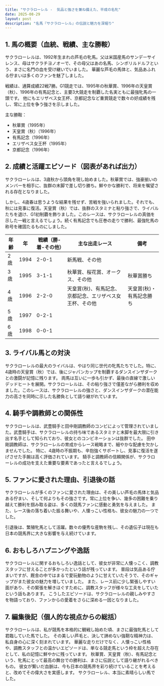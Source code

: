 ```yaml
---
title: "サクラローレル -  気品と強さを兼ね備えた、平成の名牝"
date: 2025-08-29
layout: post
description: "名馬『サクラローレル』の伝説と魅力を深堀り"
---
```


## 1. 馬の概要（血統、戦績、主な勝鞍）

サクラローレルは、1992年生まれの芦毛の牝馬。父は米国産馬のサンデーサイレンス、母はサクラチヨノオーで、その母父はあの名馬、シンボリルドルフという、まさに名門の血を受け継いでいました。  華麗な芦毛の馬体と、気品あふれる佇まいは多くのファンを魅了しました。

戦績は、通算成績22戦7勝。G1競走では、1995年の秋華賞、1996年の天皇賞（秋）、1996年の有馬記念と、主要3大競走を制覇した名実ともに最強牝馬の一頭です。  他にもエリザベス女王杯、京都記念など重賞競走で数々の好成績を残し、常に上位を争う強さを示しました。

主な勝鞍：

* 秋華賞（1995年）
* 天皇賞（秋）（1996年）
* 有馬記念（1996年）
* エリザベス女王杯（1995年）
* 京都記念（1996年）


## 2. 成績と活躍エピソード（図表があれば出力）

サクラローレルは、3歳秋から頭角を現し始めました。秋華賞では、強豪揃いのメンバーを相手に、抜群の末脚で差し切り勝ち。鮮やかな勝利で、将来を嘱望される存在となりました。

しかし、4歳春は思うような結果を残せず、苦戦を強いられました。それでも、秋には見事に復活。天皇賞（秋）では、抜群のスタミナと粘り強さで、ライバルたちを退け、G1初制覇を飾りました。このレースは、サクラローレルの真価を示した一戦と言えるでしょう。続く有馬記念でも圧巻の走りで勝利、最強牝馬の称号を確固たるものにしました。


| 年齢 | 年 | 戦績（勝-着-その他） | 主な出走レース | 備考 |
|---|---|---|---|---|
| 2歳 | 1994 | 2-0-1 | 新馬戦、その他 |  |
| 3歳 | 1995 | 3-1-1 | 秋華賞、桜花賞、オークス、その他 | 秋華賞勝ち |
| 4歳 | 1996 | 2-2-0 | 天皇賞(秋)、有馬記念、京都記念、エリザベス女王杯、その他 | 天皇賞(秋)・有馬記念勝ち |
| 5歳 | 1997 | 0-2-1 |  |  |
| 6歳 | 1998 | 0-0-1 |  |  |


## 3. ライバル馬との対決

サクラローレルの最大のライバルは、やはり同じ世代の牝馬たちでした。特に、4歳時の天皇賞（秋）では、後にジャパンカップを制覇するダンスインザダークとの激闘が記憶に残ります。  両馬は互いに一歩も引かず、最後の直線で激しいデッドヒートを展開。サクラローレルは、その粘り強さで僅差ながら勝利を収めました。このレースは、サクラローレルの強さと、ダンスインザダークの潜在能力の高さを同時に示した名勝負として語り継がれています。


## 4. 騎手や調教師との関係性

サクラローレルは、武豊騎手と田中剛調教師のコンビによって管理されていました。武豊騎手は、サクラローレルの持ち味であるスタミナと末脚を最大限に引き出す名手として知られており、彼女とのコンビネーションは抜群でした。  田中剛調教師は、サクラローレルの育成からレース戦略まで、細やかな配慮を欠かしませんでした。  特に、4歳時の不振期も、辛抱強くサポートし、見事に復活を遂げさせた手腕は高く評価されています。  騎手と調教師の信頼関係が、サクラローレルの成功を支えた重要な要素であったと言えるでしょう。


## 5. ファンに愛された理由、引退後の話

サクラローレルが多くのファンに愛された理由は、その美しい芦毛の馬体と気品ある佇まい、そして何よりもその強さです。常に上位を争い、幾多の困難を乗り越えて勝利を掴み取る姿は、多くの競馬ファンに感動と勇気を与えました。  また、レース後の落ち着いた振る舞いや、人懐っこい性格も、彼女の魅力の一つでした。

引退後は、繁殖牝馬として活躍。数々の優秀な産駒を残し、その遺伝子は現在も日本の競馬界に大きな影響を与え続けています。


## 6. おもしろハプニングや逸話

サクラローレルに関するおもしろい逸話として、彼女が非常に人懐っこく、調教スタッフに甘えることが多かったという話が残っています。  普段は気品ある佇まいですが、厩舎の中ではまるで愛玩動物のように甘えていたそうで、そのギャップがまた彼女の魅力を増していました。  また、レース前に少し緊張しやすい面があり、その緊張を解きほぐすために、調教スタッフが様々な工夫をしていたという話もあります。  こうしたエピソードは、サクラローレルの親しみやすさを物語っており、ファンからの愛着をさらに深める一因となりました。


## 7. 編集後記（個人的な視点からの総括）

サクラローレルは、私が競馬を本格的に観戦し始めた頃、まさに最強牝馬として君臨していた馬でした。  その美しい芦毛と、決して諦めない強靭な精神力は、私自身の心に深く刻まれています。  華麗な走りだけでなく、人懐っこい性格や、調教スタッフとの温かいエピソードは、単なる競走馬という枠を超えた存在として、私の記憶に鮮やかに残っています。  秋華賞、天皇賞（秋）、有馬記念という、牝馬にとって最高の舞台での勝利は、まさに伝説として語り継がれるべきもの。  彼女が繋いだ血脈は、今も日本の競馬界を彩り続けていることを考えると、改めてその偉大さを実感します。  サクラローレル、本当に素晴らしい馬でした。
